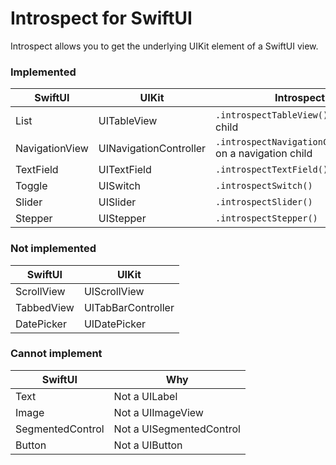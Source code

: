 Introspect for SwiftUI
======================

Introspect allows you to get the underlying UIKit element of a SwiftUI view.

### Implemented

SwiftUI | UIKit | Introspect
--- | --- | ---
List | UITableView | `.introspectTableView()` on a list child
NavigationView | UINavigationController | `.introspectNavigationController()` on a navigation child
TextField | UITextField | `.introspectTextField()`
Toggle | UISwitch | `.introspectSwitch()`
Slider | UISlider | `.introspectSlider()`
Stepper | UIStepper | `.introspectStepper()`


### Not implemented

SwiftUI | UIKit
--- | ---
ScrollView | UIScrollView
TabbedView | UITabBarController
DatePicker | UIDatePicker

### Cannot implement

SwiftUI | Why
--- | ---
Text | Not a UILabel
Image | Not a UIImageView
SegmentedControl | Not a UISegmentedControl
Button | Not a UIButton